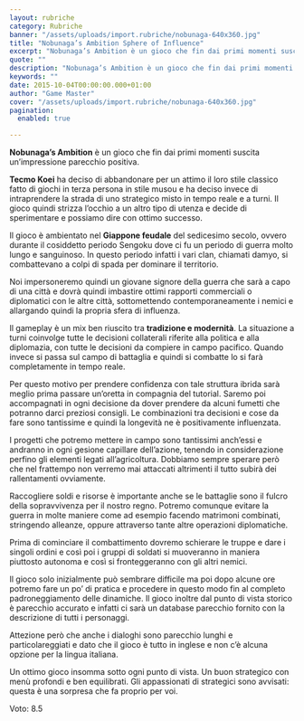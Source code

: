 ```yaml
---
layout: rubriche
category: Rubriche
banner: "/assets/uploads/import.rubriche/nobunaga-640x360.jpg"
title: "Nobunaga’s Ambition Sphere of Influence"
excerpt: "Nobunaga’s Ambition è un gioco che fin dai primi momenti suscita un’impressione parecchio positiva. Tecmo Koei ha deciso di abbandonare per un attimo il loro stile classico fatto di giochi in terza persona in stile musou e ha deciso invece di intraprendere la strada di uno strategico misto in tempo reale e a turni. Il [&hellip"
quote: ""
description: "Nobunaga’s Ambition è un gioco che fin dai primi momenti suscita un’impressione parecchio positiva. Tecmo Koei ha deciso di abbandonare per un attimo il loro stile classico fatto di giochi in terza persona in stile musou e ha deciso invece di intraprendere la strada di uno strategico misto in tempo reale e a turni. Il [&hellip"
keywords: ""
date: 2015-10-04T00:00:00.000+01:00
author: "Game Master"
cover: "/assets/uploads/import.rubriche/nobunaga-640x360.jpg"
pagination:
  enabled: true

---
```


**[](https://hotmc.com/wp-content/uploads/2015/10/nobunaga.jpg)** 
**Nobunaga’s Ambition** è un gioco che fin dai primi momenti suscita un’impressione parecchio positiva.

**Tecmo Koei** ha deciso di abbandonare per un attimo il loro stile classico fatto di giochi in terza persona in stile musou e ha deciso invece di intraprendere la strada di uno strategico misto in tempo reale e a turni. Il gioco quindi strizza l’occhio a un altro tipo di utenza e decide di sperimentare e possiamo dire con ottimo successo.

Il gioco è ambientato nel **Giappone feudale** del sedicesimo secolo, ovvero durante il cosiddetto periodo Sengoku dove ci fu un periodo di guerra molto lungo e sanguinoso. In questo periodo infatti i vari clan, chiamati damyo, si combattevano a colpi di spada per dominare il territorio.

Noi impersoneremo quindi un giovane signore della guerra che sarà a capo di una città e dovrà quindi imbastire ottimi rapporti commerciali o diplomatici con le altre città, sottomettendo contemporaneamente i nemici e allargando quindi la propria sfera di influenza.

Il gameplay è un mix ben riuscito tra **tradizione e modernità**. La situazione a turni coinvolge tutte le decisioni collaterali riferite alla politica e alla diplomazia, con tutte le decisioni da compiere in campo pacifico. Quando invece si passa sul campo di battaglia e quindi si combatte lo si farà completamente in tempo reale.

Per questo motivo per prendere confidenza con tale struttura ibrida sarà meglio prima passare un’oretta in compagnia del tutorial. Saremo poi accompagnati in ogni decisione da dover prendere da alcuni fumetti che potranno darci preziosi consigli. Le combinazioni tra decisioni e cose da fare sono tantissime e quindi la longevità ne è positivamente influenzata.

[](https://hotmc.com/wp-content/uploads/2015/10/nobunaga2.jpg)

I progetti che potremo mettere in campo sono tantissimi anch’essi e andranno in ogni gesione capillare dell’azione, tenendo in considerazione perfino gli elementi legati all’agricoltura. Dobbiamo sempre sperare però che nel frattempo non verremo mai attaccati altrimenti il tutto subirà dei rallentamenti ovviamente.

Raccogliere soldi e risorse è importante anche se le battaglie sono il fulcro della sopravvivenza per il nostro regno. Potremo comunque evitare la guerra in molte maniere come ad esempio facendo matrimoni combinati, stringendo alleanze, oppure attraverso tante altre operazioni diplomatiche.

Prima di cominciare il combattimento dovremo schierare le truppe e dare i singoli ordini e così poi i gruppi di soldati si muoveranno in maniera piuttosto autonoma e così si fronteggeranno con gli altri nemici.

Il gioco solo inizialmente può sembrare difficile ma poi dopo alcune ore potremo fare un po’ di pratica e procedere in questo modo fin al completo padroneggiamento delle dinamiche. Il gioco inoltre dal punto di vista storico è parecchio accurato e infatti ci sarà un database parecchio fornito con la descrizione di tutti i personaggi.

Attezione però che anche i dialoghi sono parecchio lunghi e particolareggiati e dato che il gioco è tutto in inglese e non c’è alcuna opzione per la lingua italiana.

Un ottimo gioco insomma sotto ogni punto di vista. Un buon strategico con menù profondi e ben equilibrati. Gli appassionati di strategici sono avvisati: questa è una sorpresa che fa proprio per voi.

Voto: 8.5